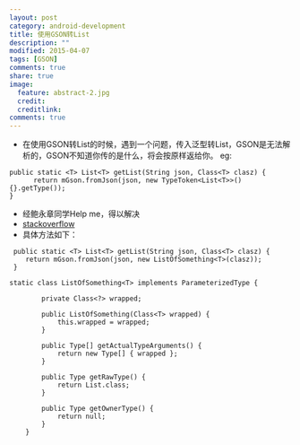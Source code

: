 ```yaml
---
layout: post
category: android-development
title: 使用GSON转List
description: ""
modified: 2015-04-07
tags: [GSON]
comments: true
share: true
image:
  feature: abstract-2.jpg
  credit:
  creditlink:
comments: true
---
```





 * 在使用GSON转List的时候，遇到一个问题，传入泛型转List，GSON是无法解析的，GSON不知道你传的是什么，将会按原样返给你。
 eg:

```
public static <T> List<T> getList(String json, Class<T> clasz) {
	  return mGson.fromJson(json, new TypeToken<List<T>>() {}.getType());
}
```
 *  经鲍永章同学Help me，得以解决
 * [stackoverflow](http://stackoverflow.com/questions/14139437/java-type-generic-as-argument-for-gson)
 * 具体方法如下：

```
 public static <T> List<T> getList(String json, Class<T> clasz) {
	return mGson.fromJson(json, new ListOfSomething<T>(clasz));
 }
```

```
static class ListOfSomething<T> implements ParameterizedType {

		private Class<?> wrapped;

		public ListOfSomething(Class<T> wrapped) {
			this.wrapped = wrapped;
		}

		public Type[] getActualTypeArguments() {
			return new Type[] { wrapped };
		}

		public Type getRawType() {
			return List.class;
		}

		public Type getOwnerType() {
			return null;
		}
	}
```
